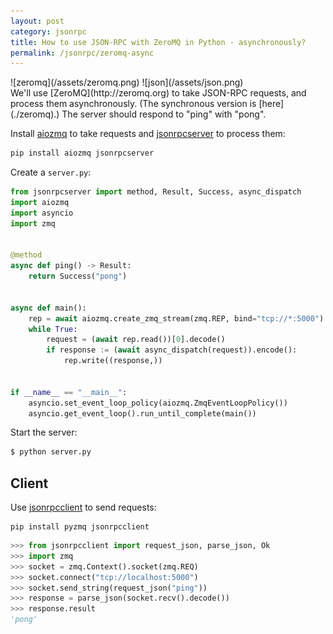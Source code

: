```yaml
---
layout: post
category: jsonrpc
title: How to use JSON-RPC with ZeroMQ in Python - asynchronously?
permalink: /jsonrpc/zeromq-async
---
```

<div class="wide-logos" markdown="1">
![zeromq](/assets/zeromq.png)
![json](/assets/json.png)
</div>

<div id="intro" markdown="1">
We'll use [ZeroMQ](http://zeromq.org) to take JSON-RPC requests, and process
them asynchronously. (The synchronous version is [here](./zeromq).) The server
should respond to "ping" with "pong".
</div>

Install [aiozmq](https://aiozmq.readthedocs.io/) to take requests and
[jsonrpcserver](https://www.jsonrpcserver.com/) to process them:

```sh
pip install aiozmq jsonrpcserver
```
Create a `server.py`:

```python
from jsonrpcserver import method, Result, Success, async_dispatch
import aiozmq
import asyncio
import zmq


@method
async def ping() -> Result:
    return Success("pong")


async def main():
    rep = await aiozmq.create_zmq_stream(zmq.REP, bind="tcp://*:5000")
    while True:
        request = (await rep.read())[0].decode()
        if response := (await async_dispatch(request)).encode():
            rep.write((response,))


if __name__ == "__main__":
    asyncio.set_event_loop_policy(aiozmq.ZmqEventLoopPolicy())
    asyncio.get_event_loop().run_until_complete(main())
```

Start the server:

```sh
$ python server.py
```

## Client

Use [jsonrpcclient](https://www.jsonrpcclient.com/) to send requests:

``` shell
pip install pyzmq jsonrpcclient
```
```python
>>> from jsonrpcclient import request_json, parse_json, Ok
>>> import zmq
>>> socket = zmq.Context().socket(zmq.REQ)
>>> socket.connect("tcp://localhost:5000")
>>> socket.send_string(request_json("ping"))
>>> response = parse_json(socket.recv().decode())
>>> response.result
'pong'
```
